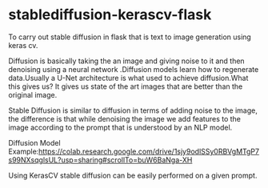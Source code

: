 # stablediffusion-kerascv-flask

To carry out stable diffusion in flask that is text to image generation using keras cv.

Diffusion is basically taking the an image and giving noise to it and then denoising using a neural network .Diffusion models learn how to regenerate data.Usually a U-Net architecture is what used to achieve diffusion.What this gives us? It gives us state of the art images that are better than the original image.

Stable Diffusion is similar to diffusion in terms of adding noise to the image, the difference is that while denoising the image we add features to the image according to the prompt that is understood by an NLP model.

Diffusion Model Example:https://colab.research.google.com/drive/1sjy9odlSSy0RBVgMTgP7s99NXsqglsUL?usp=sharing#scrollTo=buW6BaNga-XH

Using KerasCV stable diffusion can be easily performed on a given prompt. 


